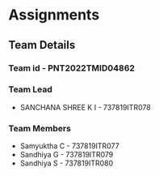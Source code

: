 # Assignments

## Team Details
### Team id - PNT2022TMID04862
### Team Lead 
* SANCHANA SHREE K I - 737819ITR078
### Team Members
* Samyuktha C - 737819ITR077
* Sandhiya G - 737819ITR079
* Sandhiya S - 737819ITR080
